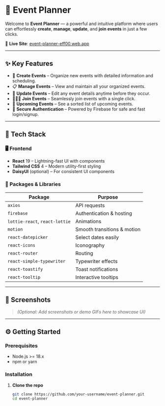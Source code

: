 # 📅 Event Planner

Welcome to **Event Planner** — a powerful and intuitive platform where users can effortlessly **create**, **manage**, **update**, and **join events** in just a few clicks.

🔗 **Live Site**: [event-planner-eff00.web.app](https://event-planner-eff00.web.app/)

---

## ✨ Key Features

- 🔧 **Create Events** – Organize new events with detailed information and scheduling.
- 📋 **Manage Events** – View and maintain all your organized events.
- 🔄 **Update Events** – Edit any event details anytime before they occur.
- 🧑‍🤝‍🧑 **Join Events** – Seamlessly join events with a single click.
- 📆 **Upcoming Events** – See a sorted list of upcoming events.
- 🔐 **Secure Authentication** – Powered by Firebase for safe and fast login/signup.

---

## 🚀 Tech Stack

### 🖥️ Frontend

- **React** 19 – Lightning-fast UI with components
- **Tailwind CSS** 4 – Modern utility-first styling
- **DaisyUI** (optional) – For consistent UI components

### 🔧 Packages & Libraries

| Package | Purpose |
|--------|---------|
| `axios` | API requests |
| `firebase` | Authentication & hosting |
| `lottie-react`, `react-lottie` | Animations |
| `motion` | Smooth transitions & motion |
| `react-datepicker` | Select dates easily |
| `react-icons` | Iconography |
| `react-router` | Routing |
| `react-simple-typewriter` | Typewriter effects |
| `react-toastify` | Toast notifications |
| `react-tooltip` | Interactive tooltips |

---

## 📸 Screenshots

> *(Optional: Add screenshots or demo GIFs here to showcase UI)*

---

## ⚙️ Getting Started

### Prerequisites

- Node.js >= 18.x
- npm or yarn

### Installation

1. **Clone the repo**
   ```bash
   git clone https://github.com/your-username/event-planner.git
   cd event-planner
